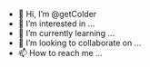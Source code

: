- 👋 Hi, I’m @getColder
- 👀 I’m interested in ...
- 🌱 I’m currently learning ...
- 💞️ I’m looking to collaborate on ...
- 📫 How to reach me ...

<!---
getColder/getColder is a ✨ special ✨ repository because its `README.md` (this file) appears on your GitHub profile.
You can click the Preview link to take a look at your changes.
--->
